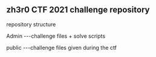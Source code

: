 ## zh3r0 CTF 2021 challenge repository 

repository structure

Admin
---challenge files + solve scripts



public
---challenge files given during the ctf
